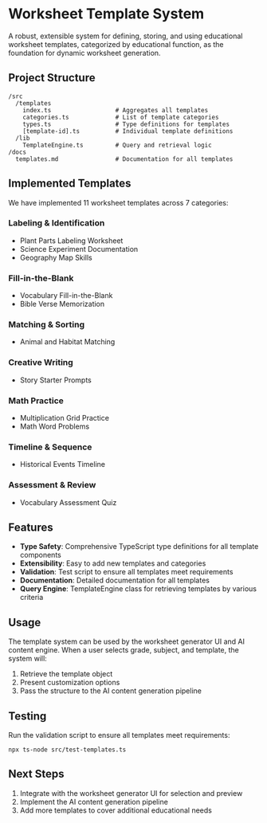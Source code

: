 # Worksheet Template System

A robust, extensible system for defining, storing, and using educational worksheet templates, categorized by educational function, as the foundation for dynamic worksheet generation.

## Project Structure

```
/src
  /templates
    index.ts                  # Aggregates all templates
    categories.ts             # List of template categories
    types.ts                  # Type definitions for templates
    [template-id].ts          # Individual template definitions
  /lib
    TemplateEngine.ts         # Query and retrieval logic
/docs
  templates.md                # Documentation for all templates
```

## Implemented Templates

We have implemented 11 worksheet templates across 7 categories:

### Labeling & Identification
- Plant Parts Labeling Worksheet
- Science Experiment Documentation
- Geography Map Skills

### Fill-in-the-Blank
- Vocabulary Fill-in-the-Blank
- Bible Verse Memorization

### Matching & Sorting
- Animal and Habitat Matching

### Creative Writing
- Story Starter Prompts

### Math Practice
- Multiplication Grid Practice
- Math Word Problems

### Timeline & Sequence
- Historical Events Timeline

### Assessment & Review
- Vocabulary Assessment Quiz

## Features

- **Type Safety**: Comprehensive TypeScript type definitions for all template components
- **Extensibility**: Easy to add new templates and categories
- **Validation**: Test script to ensure all templates meet requirements
- **Documentation**: Detailed documentation for all templates
- **Query Engine**: TemplateEngine class for retrieving templates by various criteria

## Usage

The template system can be used by the worksheet generator UI and AI content engine. When a user selects grade, subject, and template, the system will:
1. Retrieve the template object
2. Present customization options
3. Pass the structure to the AI content generation pipeline

## Testing

Run the validation script to ensure all templates meet requirements:

```
npx ts-node src/test-templates.ts
```

## Next Steps

1. Integrate with the worksheet generator UI for selection and preview
2. Implement the AI content generation pipeline
3. Add more templates to cover additional educational needs